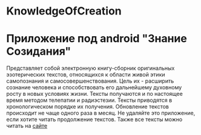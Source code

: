 # KnowledgeOfCreation
# Приложение под android "Знание Созидания"

 Представляет собой электронную книгу-сборник оригинальных эзотерических текстов, относящихся к области живой этики 
 самопознания и самосовершенствования. Цель их - расширить сознание человека и способствовать 
 его дальнейшему духовному росту в новых условиях жизни.
 Тексты получаются и по настоящее время методом телепатии и радиэстезии.
 Тексты приводятся в хронологическом порядке их получения.
 Обновление текстов происходит не чаще одного раза в месяц.
 Не удаляйте это приложение, если хотите читать продолжение текстов.
 Также все тексты можно читать на [сайте](https://sites.google.com/site/knowledgeofcreation/)

